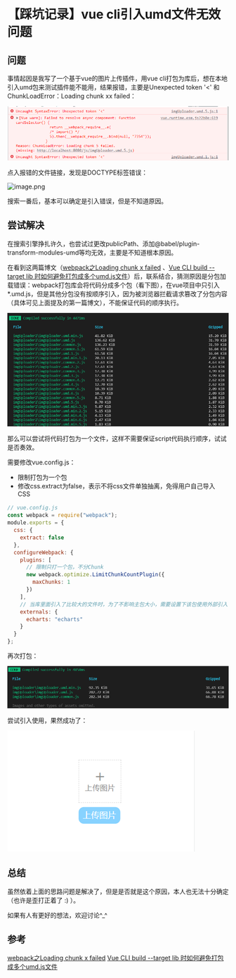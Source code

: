 # 【踩坑记录】vue cli引入umd文件无效问题

## 问题
事情起因是我写了一个基于vue的图片上传插件，用vue cli打包为库后，想在本地引入umd包来测试插件能不能用，结果报错，主要是Unexpected token '<' 和 ChunkLoadError：Loading chunk xx failed：

![image.png](img/错误.png)

点入报错的文件链接，发现是DOCTYPE标签错误：

![image.png](/img/doctype错误.png)

搜索一番后，基本可以确定是引入错误，但是不知道原因。

## 尝试解决
在搜索引擎挣扎许久，也尝试过更改publicPath、添加@babel/plugin-transform-modules-umd等均无效，主要是不知道根本原因。

在看到这两篇博文（[webpack之Loading chunk x failed](https://www.novenn.com/webpack%E4%B9%8BLoading-chunk-x-failed/) 、[Vue CLI build --target lib 时如何避免打包成多个umd.js文件](http://www.zuo11.com/blog/2020/11/vue_umd_multiple.html)）后，联系结合，猜测原因是分包加载错误：webpack打包库会将代码分成多个包（看下图），在vue项目中只引入 *.umd.js，但是其他分包没有按顺序引入，因为被浏览器拦截请求篡改了分包内容（具体可见上面提及的第一篇博文），不能保证代码的顺序执行。

![image.png](img/多分包.png)

那么可以尝试将代码打包为一个文件，这样不需要保证script代码执行顺序，试试是否奏效。

需要修改vue.config.js：

* 限制打包为一个包
* 修改css.extract为false，表示不将css文件单独抽离，免得用户自己导入 CSS

```javascript
// vue.config.js
const webpack = require("webpack");
module.exports = {
  css: {
    extract: false
  },
  configureWebpack: {
    plugins: [
      // 限制只打一个包，不分Chunk
      new webpack.optimize.LimitChunkCountPlugin({
        maxChunks: 1
      })
    ],
    // 当库里面引入了比较大的文件时，为了不影响主包大小，需要设置下该包使用外部引入
    externals: {
      echarts: "echarts"
    }
  }
}; 

```

再次打包：

![image.png](img/单包.png)

尝试引入使用，果然成功了：

![image.png](img/成功.png)

## 总结
虽然依着上面的思路问题是解决了，但是是否就是这个原因，本人也无法十分确定（也许是歪打正着了 :) ）。

如果有人有更好的想法，欢迎讨论^_^


## 参考
[webpack之Loading chunk x failed](https://www.novenn.com/webpack%E4%B9%8BLoading-chunk-x-failed/) 
[Vue CLI build --target lib 时如何避免打包成多个umd.js文件](http://www.zuo11.com/blog/2020/11/vue_umd_multiple.html)